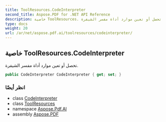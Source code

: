 ```yaml
---
title: ToolResources.CodeInterpreter
second_title: Aspose.PDF for .NET API Reference
description: خاصية ToolResources. تحصل أو تعين موارد أداة مفسر الشيفرة
type: docs
weight: 20
url: /ar/net/aspose.pdf.ai/toolresources/codeinterpreter/
---
```

## خاصية ToolResources.CodeInterpreter

تحصل أو تعين موارد أداة مفسر الشيفرة.

```csharp
public CodeInterpreter CodeInterpreter { get; set; }
```

### انظر أيضًا

* class [CodeInterpreter](../../codeinterpreter/)
* class [ToolResources](../)
* namespace [Aspose.Pdf.AI](../../../aspose.pdf.ai/)
* assembly [Aspose.PDF](../../../)